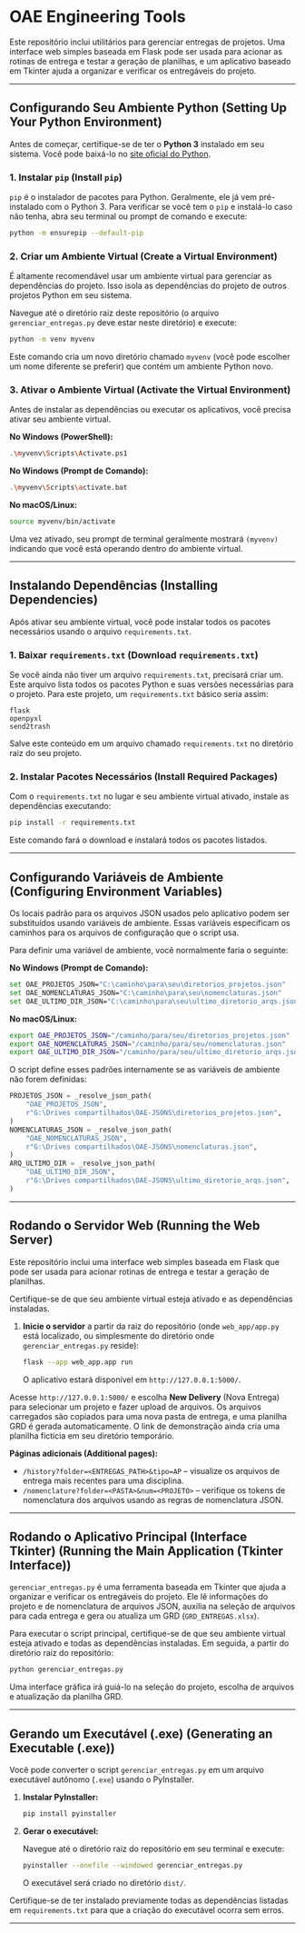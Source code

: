 # OAE Engineering Tools

Este repositório inclui utilitários para gerenciar entregas de projetos. Uma interface web simples baseada em Flask pode ser usada para acionar as rotinas de entrega e testar a geração de planilhas, e um aplicativo baseado em Tkinter ajuda a organizar e verificar os entregáveis do projeto.

-----

## Configurando Seu Ambiente Python (Setting Up Your Python Environment)

Antes de começar, certifique-se de ter o **Python 3** instalado em seu sistema. Você pode baixá-lo no [site oficial do Python](https://www.python.org/downloads/).

### 1\. Instalar `pip` (Install `pip`)

`pip` é o instalador de pacotes para Python. Geralmente, ele já vem pré-instalado com o Python 3. Para verificar se você tem o `pip` e instalá-lo caso não tenha, abra seu terminal ou prompt de comando e execute:

```bash
python -m ensurepip --default-pip
```

### 2\. Criar um Ambiente Virtual (Create a Virtual Environment)

É altamente recomendável usar um ambiente virtual para gerenciar as dependências do projeto. Isso isola as dependências do projeto de outros projetos Python em seu sistema.

Navegue até o diretório raiz deste repositório (o arquivo `gerenciar_entregas.py` deve estar neste diretório) e execute:

```bash
python -m venv myvenv
```

Este comando cria um novo diretório chamado `myvenv` (você pode escolher um nome diferente se preferir) que contém um ambiente Python novo.

### 3\. Ativar o Ambiente Virtual (Activate the Virtual Environment)

Antes de instalar as dependências ou executar os aplicativos, você precisa ativar seu ambiente virtual.

**No Windows (PowerShell):**

```bash
.\myvenv\Scripts\Activate.ps1
```

**No Windows (Prompt de Comando):**

```bash
.\myvenv\Scripts\activate.bat
```

**No macOS/Linux:**

```bash
source myvenv/bin/activate
```

Uma vez ativado, seu prompt de terminal geralmente mostrará `(myvenv)` indicando que você está operando dentro do ambiente virtual.

-----

## Instalando Dependências (Installing Dependencies)

Após ativar seu ambiente virtual, você pode instalar todos os pacotes necessários usando o arquivo `requirements.txt`.

### 1\. Baixar `requirements.txt` (Download `requirements.txt`)

Se você ainda não tiver um arquivo `requirements.txt`, precisará criar um. Este arquivo lista todos os pacotes Python e suas versões necessárias para o projeto. Para este projeto, um `requirements.txt` básico seria assim:

```
flask
openpyxl
send2trash
```

Salve este conteúdo em um arquivo chamado `requirements.txt` no diretório raiz do seu projeto.

### 2\. Instalar Pacotes Necessários (Install Required Packages)

Com o `requirements.txt` no lugar e seu ambiente virtual ativado, instale as dependências executando:

```bash
pip install -r requirements.txt
```

Este comando fará o download e instalará todos os pacotes listados.

-----

## Configurando Variáveis de Ambiente (Configuring Environment Variables)

Os locais padrão para os arquivos JSON usados pelo aplicativo podem ser substituídos usando variáveis de ambiente. Essas variáveis especificam os caminhos para os arquivos de configuração que o script usa.

Para definir uma variável de ambiente, você normalmente faria o seguinte:

**No Windows (Prompt de Comando):**

```bash
set OAE_PROJETOS_JSON="C:\caminho\para\seu\diretorios_projetos.json"
set OAE_NOMENCLATURAS_JSON="C:\caminho\para\seu\nomenclaturas.json"
set OAE_ULTIMO_DIR_JSON="C:\caminho\para\seu\ultimo_diretorio_arqs.json"
```

**No macOS/Linux:**

```bash
export OAE_PROJETOS_JSON="/caminho/para/seu/diretorios_projetos.json"
export OAE_NOMENCLATURAS_JSON="/caminho/para/seu/nomenclaturas.json"
export OAE_ULTIMO_DIR_JSON="/caminho/para/seu/ultimo_diretorio_arqs.json"
```

O script define esses padrões internamente se as variáveis de ambiente não forem definidas:

```python
PROJETOS_JSON = _resolve_json_path(
    "OAE_PROJETOS_JSON",
    r"G:\Drives compartilhados\OAE-JSONS\diretorios_projetos.json",
)
NOMENCLATURAS_JSON = _resolve_json_path(
    "OAE_NOMENCLATURAS_JSON",
    r"G:\Drives compartilhados\OAE-JSONS\nomenclaturas.json",
)
ARQ_ULTIMO_DIR = _resolve_json_path(
    "OAE_ULTIMO_DIR_JSON",
    r"G:\Drives compartilhados\OAE-JSONS\ultimo_diretorio_arqs.json",
)
```

-----

## Rodando o Servidor Web (Running the Web Server)

Este repositório inclui uma interface web simples baseada em Flask que pode ser usada para acionar rotinas de entrega e testar a geração de planilhas.

Certifique-se de que seu ambiente virtual esteja ativado e as dependências instaladas.

1.  **Inicie o servidor** a partir da raiz do repositório (onde `web_app/app.py` está localizado, ou simplesmente do diretório onde `gerenciar_entregas.py` reside):

    ```bash
    flask --app web_app.app run
    ```

    O aplicativo estará disponível em `http://127.0.0.1:5000/`.

Acesse `http://127.0.0.1:5000/` e escolha **New Delivery** (Nova Entrega) para selecionar um projeto e fazer upload de arquivos. Os arquivos carregados são copiados para uma nova pasta de entrega, e uma planilha GRD é gerada automaticamente. O link de demonstração ainda cria uma planilha fictícia em seu diretório temporário.

**Páginas adicionais (Additional pages):**

  * `/history?folder=<ENTREGAS_PATH>&tipo=AP` – visualize os arquivos de entrega mais recentes para uma disciplina.
  * `/nomenclature?folder=<PASTA>&num=<PROJETO>` – verifique os tokens de nomenclatura dos arquivos usando as regras de nomenclatura JSON.

-----

## Rodando o Aplicativo Principal (Interface Tkinter) (Running the Main Application (Tkinter Interface))

`gerenciar_entregas.py` é uma ferramenta baseada em Tkinter que ajuda a organizar e verificar os entregáveis do projeto. Ele lê informações do projeto e de nomenclatura de arquivos JSON, auxilia na seleção de arquivos para cada entrega e gera ou atualiza um GRD (`GRD_ENTREGAS.xlsx`).

Para executar o script principal, certifique-se de que seu ambiente virtual esteja ativado e todas as dependências instaladas. Em seguida, a partir do diretório raiz do repositório:

```bash
python gerenciar_entregas.py
```

Uma interface gráfica irá guiá-lo na seleção do projeto, escolha de arquivos e atualização da planilha GRD.

-----

## Gerando um Executável (.exe) (Generating an Executable (.exe))

Você pode converter o script `gerenciar_entregas.py` em um arquivo executável autônomo (`.exe`) usando o PyInstaller.

1.  **Instalar PyInstaller:**

    ```bash
    pip install pyinstaller
    ```

2.  **Gerar o executável:**

    Navegue até o diretório raiz do repositório em seu terminal e execute:

    ```bash
    pyinstaller --onefile --windowed gerenciar_entregas.py
    ```

    O executável será criado no diretório `dist/`.

Certifique-se de ter instalado previamente todas as dependências listadas em `requirements.txt` para que a criação do executável ocorra sem erros.

-----